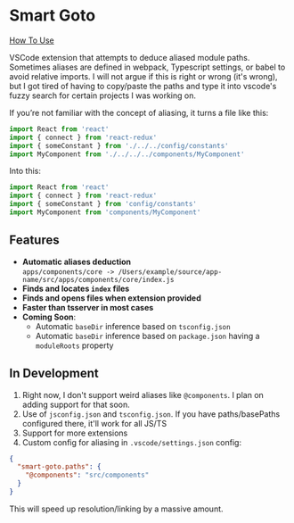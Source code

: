# Smart Goto

[How To Use](readme/example1.gif)

VSCode extension that attempts to deduce aliased module paths. Sometimes aliases are defined in webpack, Typescript settings, or
babel to avoid relative imports. I will not argue if this is right or wrong (it's wrong), but I got tired of having to copy/paste the paths and type it into vscode's fuzzy search for certain projects I was working on.

If you’re not familiar with the concept of aliasing, it turns a file like this:

```js
import React from 'react'
import { connect } from 'react-redux'
import { someConstant } from './../../config/constants'
import MyComponent from './../../../components/MyComponent'
```

Into this:

```js
import React from 'react'
import { connect } from 'react-redux'
import { someConstant } from 'config/constants'
import MyComponent from 'components/MyComponent'
```

## Features

- **Automatic aliases deduction**  
`apps/components/core -> /Users/example/source/app-name/src/apps/components/core/index.js`
- **Finds and locates `index` files**
- **Finds and opens files when extension provided**
- **Faster than tsserver in most cases**
- **Coming Soon**:
  - Automatic `baseDir` inference based on `tsconfig.json`
  - Automatic `baseDir` inference based on `package.json` having a `moduleRoots` property

## In Development

1. Right now, I don't support weird aliases like `@components`. I plan on adding support for that soon.
2. Use of `jsconfig.json` and `tsconfig.json`. If you have paths/basePaths configured there, it'll work for all JS/TS
3. Support for more extensions
4. Custom config for aliasing in `.vscode/settings.json` config:

```json
{
  "smart-goto.paths": {
    "@components": "src/components"
  }
}
```

This will speed up resolution/linking by a massive amount.